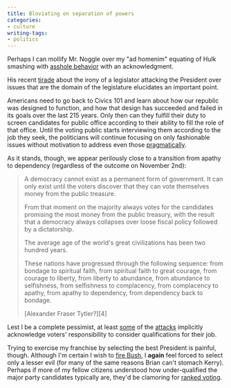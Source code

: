 ```yaml
---
title: Bloviating on separation of powers
categories:
- culture
writing-tags:
- politics
---
```


Perhaps I can mollify Mr. Noggle over my "ad homenim" equating of Hulk smashing with [asshole behavior][1] with an acknowledgment.

   [1]: /2004/10/08/the-asshole-vote.html

His recent [tirade][2] about the irony of a legislator attacking the President over issues that are the domain of the legislature elucidates an important point.

   [2]: http://stlbrianj.blogspot.com/archives/2004_10_03_archive.html#109729104788317441

Americans need to go back to Civics 101 and learn about how our republic was designed to function, and how that design has succeeded and failed in its goals over the last 215 years.  Only then can they fulfill their duty to screen candidates for public office according to their ability to fill the role of that office.  Until the voting public starts interviewing them according to the job they seek, the politicians will continue focusing on only fashionable issues without motivation to address even those [pragmatically][3].

   [3]: http://factcheck.org/article.aspx@docID=275.html

As it stands, though, we appear perilously close to a transition from apathy to dependency (regardless of the outcome on November 2nd):


> A democracy cannot exist as a permanent form of government.  It can only exist until the voters discover that they can vote themselves money from the public treasure.
> 
> From that moment on the majority always votes for the candidates promising the most money from the public treasury, with the result that a democracy always collapses over loose fiscal policy followed by a dictatorship.
> 
> The average age of the world's great civilizations has been two hundred years.
> 
> These nations have progressed through the following sequence: from bondage to spiritual faith, from spiritual faith to great courage, from courage to liberty, from liberty to abundance, from abundance to selfishness, from selfishness to complacency, from complacency to apathy, from apathy to dependency, from dependency back to bondage.
>
> <footer>[Alexander Fraser Tytler?][4]</footer>

   [4]: http://www.snopes.com/politics/quotes/tyler.asp

Lest I be a complete pessimist, at least [some][5] of the [attacks][6] implicitly acknowledge voters' responsibility to consider qualifications for their job.

   [5]: http://monkeydyne.com/bushresume/resume.html
   [6]: http://kerry-04.org/about/resume.php

Trying to exercise my franchise by selecting the best President is painful, though.  Although I'm certain I wish to [fire Bush][7], I **again** feel forced to select only a lesser evil (for many of the same reasons Brian can't stomach Kerry).  Perhaps if more of my fellow citizens understood how under-qualified the major party candidates typically are, they'd be clamoring for [ranked voting][8].

   [7]: /2004/08/07/the-case-against-w.html
   [8]: /2004/10/09/ranked-voting.html

